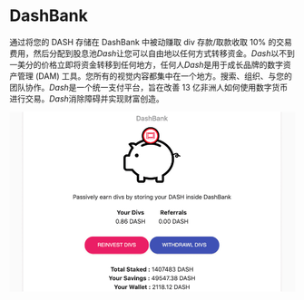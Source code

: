 # DashBank

通过将您的 DASH 存储在 DashBank 中被动赚取 div 存款/取款收取 10% 的交易费用，然后分配到股息池*Dash*让您可以自由地以任何方式转移资金。*Dash*以不到一美分的价格立即将资金转移到任何地方，任何人*Dash*是用于成长品牌的数字资产管理 (DAM) 工具。您所有的视觉内容都集中在一个地方。搜索、组织、与您的团队协作。*Dash*是一个统一支付平台，旨在改善 13 亿非洲人如何使用数字货币进行交易。*Dash*消除障碍并实现财富创造。

![1](1.png)
